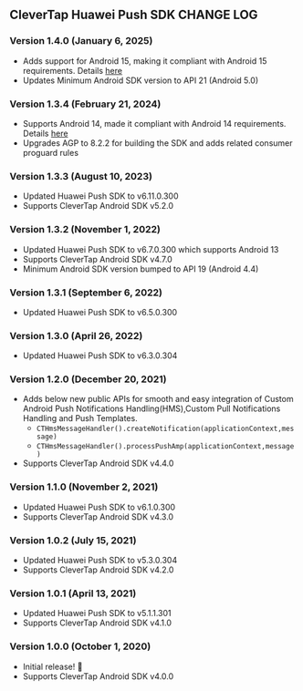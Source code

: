 ## CleverTap Huawei Push SDK CHANGE LOG

### Version 1.4.0 (January 6, 2025)
* Adds support for Android 15, making it compliant with Android 15 requirements. Details [here](https://developer.android.com/about/versions/15/summary)
* Updates Minimum Android SDK version to API 21 (Android 5.0)

### Version 1.3.4 (February 21, 2024)
* Supports Android 14, made it compliant with Android 14 requirements. Details [here](https://developer.android.com/about/versions/14/summary)
* Upgrades AGP to 8.2.2 for building the SDK and adds related consumer proguard rules

### Version 1.3.3 (August 10, 2023)
* Updated Huawei Push SDK to v6.11.0.300
* Supports CleverTap Android SDK v5.2.0

### Version 1.3.2 (November 1, 2022)
* Updated Huawei Push SDK to v6.7.0.300 which supports Android 13
* Supports CleverTap Android SDK v4.7.0
* Minimum Android SDK version bumped to API 19 (Android 4.4)

### Version 1.3.1 (September 6, 2022)
* Updated Huawei Push SDK to v6.5.0.300

### Version 1.3.0 (April 26, 2022)
* Updated Huawei Push SDK to v6.3.0.304

### Version 1.2.0 (December 20, 2021)
* Adds below new public APIs for smooth and easy integration of Custom Android Push Notifications Handling(HMS),Custom Pull Notifications Handling and Push Templates.
  * `CTHmsMessageHandler().createNotification(applicationContext,message)`
  * `CTHmsMessageHandler().processPushAmp(applicationContext,message)`
* Supports CleverTap Android SDK v4.4.0

### Version 1.1.0 (November 2, 2021)
* Updated Huawei Push SDK to v6.1.0.300
* Supports CleverTap Android SDK v4.3.0

### Version 1.0.2 (July 15, 2021)
* Updated Huawei Push SDK to v5.3.0.304
* Supports CleverTap Android SDK v4.2.0

### Version 1.0.1 (April 13, 2021)
* Updated Huawei Push SDK to v5.1.1.301
* Supports CleverTap Android SDK v4.1.0

### Version 1.0.0 (October 1, 2020)
* Initial release! 🎉
* Supports CleverTap Android SDK v4.0.0